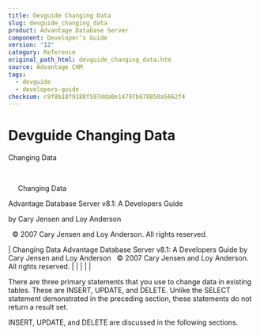 ```yaml
---
title: Devguide Changing Data
slug: devguide_changing_data
product: Advantage Database Server
component: Developer’s Guide
version: "12"
category: Reference
original_path_html: devguide_changing_data.htm
source: Advantage CHM
tags:
  - devguide
  - developers-guide
checksum: c9f8b18f9188f597dda0e14797b678850a5662f4
---
```


# Devguide Changing Data

Changing Data

 

     Changing Data

Advantage Database Server v8.1: A Developers Guide

by Cary Jensen and Loy Anderson

  © 2007 Cary Jensen and Loy Anderson. All rights reserved.

| Changing Data  Advantage Database Server v8.1: A Developers Guide  by Cary Jensen and Loy Anderson    © 2007 Cary Jensen and Loy Anderson. All rights reserved. |  |  |  |  |

There are three primary statements that you use to change data in existing tables. These are INSERT, UPDATE, and DELETE. Unlike the SELECT statement demonstrated in the preceding section, these statements do not return a result set.

INSERT, UPDATE, and DELETE are discussed in the following sections.
